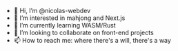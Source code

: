 - 👋 Hi, I’m @nicolas-webdev
- 👀 I’m interested in mahjong and Next.js
- 🌱 I’m currently learning WASM/Rust
- 💞️ I’m looking to collaborate on front-end projects
- 📫 How to reach me: where there's a will, there's a way

<!---
nicolas-webdev/nicolas-webdev is a ✨ special ✨ repository because its `README.md` (this file) appears on your GitHub profile.
You can click the Preview link to take a look at your changes.
--->
